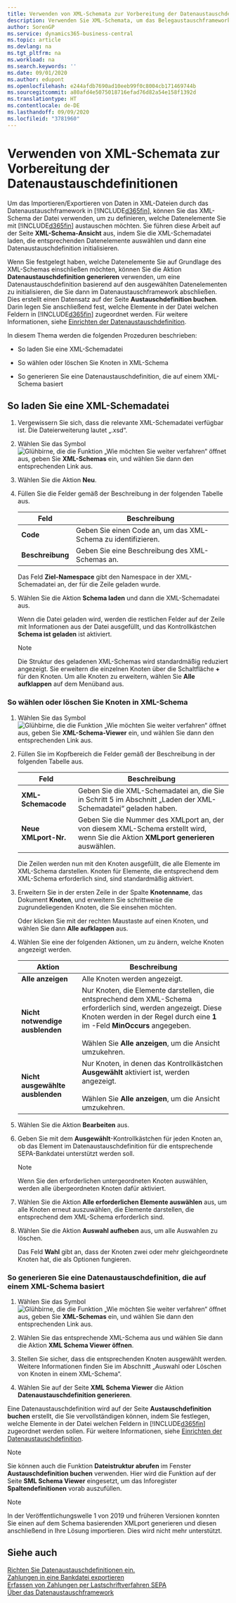 ```yaml
---
title: Verwenden von XML-Schemata zur Vorbereitung der Datenaustauschdefinitionen
description: Verwenden Sie XML-Schemata, um das Belegaustauschframework festzulegen.
author: SorenGP
ms.service: dynamics365-business-central
ms.topic: article
ms.devlang: na
ms.tgt_pltfrm: na
ms.workload: na
ms.search.keywords: ''
ms.date: 09/01/2020
ms.author: edupont
ms.openlocfilehash: e244afdb7690ad10eeb99f0c8004cb171469744b
ms.sourcegitcommit: a80afd4e5075018716efad76d82a54e158f1392d
ms.translationtype: HT
ms.contentlocale: de-DE
ms.lasthandoff: 09/09/2020
ms.locfileid: "3781960"
---
```

# <a name="use-xml-schemas-to-prepare-data-exchange-definitions"></a>Verwenden von XML-Schemata zur Vorbereitung der Datenaustauschdefinitionen

Um das Importieren/Exportieren von Daten in XML-Dateien durch das Datenaustauschframework in [!INCLUDE[d365fin](includes/d365fin_md.md)], können Sie das XML-Schema der Datei verwenden, um zu definieren, welche Datenelemente Sie mit [!INCLUDE[d365fin](includes/d365fin_md.md)] austauschen möchten. Sie führen diese Arbeit auf der Seite **XML-Schema-Ansicht** aus, indem Sie die XML-Schemadatei laden, die entsprechenden Datenelemente auswählen und dann eine Datenaustauschdefinition initialisieren.  

 Wenn Sie festgelegt haben, welche Datenelemente Sie auf Grundlage des XML-Schemas einschließen möchten, können Sie die Aktion **Datenaustauschdefinition generieren** verwenden, um eine Datenaustauschdefinition basierend auf den ausgewählten Datenelementen zu initialisieren, die Sie dann im Datenaustauschframework abschließen. Dies erstellt einen Datensatz auf der Seite **Austauschdefinition buchen**. Darin legen Sie anschließend fest, welche Elemente in der Datei welchen Feldern in [!INCLUDE[d365fin](includes/d365fin_md.md)] zugeordnet werden. Für weitere Informationen, siehe [Einrichten der Datenaustauschdefinition](across-how-to-set-up-data-exchange-definitions.md).  

 In diesem Thema werden die folgenden Prozeduren beschrieben:  

- So laden Sie eine XML-Schemadatei  

- So wählen oder löschen Sie Knoten in XML-Schema  

- So generieren Sie eine Datenaustauschdefinition, die auf einem XML-Schema basiert  

## <a name="to-load-an-xml-schema-file"></a>So laden Sie eine XML-Schemadatei

1. Vergewissern Sie sich, dass die relevante XML-Schemadatei verfügbar ist. Die Dateierweiterung lautet „.xsd“.  

2. Wählen Sie das Symbol ![Glühbirne, die die Funktion „Wie möchten Sie weiter verfahren“ öffnet](media/ui-search/search_small.png "Sagen Sie mir, was Sie tun wollen") aus, geben Sie **XML-Schemas** ein, und wählen Sie dann den entsprechenden Link aus.  

3. Wählen Sie die Aktion **Neu**.  

4. Füllen Sie die Felder gemäß der Beschreibung in der folgenden Tabelle aus.  

    |Feld|Beschreibung|  
    |---------------------------------|---------------------------------------|  
    |**Code**|Geben Sie einen Code an, um das XML-Schema zu identifizieren.|  
    |**Beschreibung**|Geben Sie eine Beschreibung des XML-Schemas an.|  

     Das Feld **Ziel-Namespace** gibt den Namespace in der XML-Schemadatei an, der für die Zeile geladen wurde.  

5. Wählen Sie die Aktion **Schema laden** und dann die XML-Schemadatei aus.  

     Wenn die Datei geladen wird, werden die restlichen Felder auf der Zeile mit Informationen aus der Datei ausgefüllt, und das Kontrollkästchen **Schema ist geladen** ist aktiviert.  

    > [!NOTE]  
    >  Die Struktur des geladenen XML-Schemas wird standardmäßig reduziert angezeigt. Sie erweitern die einzelnen Knoten über die Schaltfläche **+** für den Knoten. Um alle Knoten zu erweitern, wählen Sie **Alle aufklappen** auf dem Menüband aus.  

### <a name="to-select-or-clear-nodes-in-an-xml-schema"></a>So wählen oder löschen Sie Knoten in XML-Schema  

1. Wählen Sie das Symbol ![Glühbirne, die die Funktion „Wie möchten Sie weiter verfahren“ öffnet](media/ui-search/search_small.png "Tell me-Funktion") aus, geben Sie **XML-Schema-Viewer** ein, und wählen Sie dann den entsprechenden Link aus.  

2. Füllen Sie im Kopfbereich die Felder gemäß der Beschreibung in der folgenden Tabelle aus.  

    |Feld|Beschreibung|  
    |---------------------------------|---------------------------------------|  
    |**XML-Schemacode**|Geben Sie die XML-Schemadatei an, die Sie in Schritt 5 im Abschnitt „Laden der XML-Schemadatei“ geladen haben.|  
    |**Neue XMLport-Nr.**|Geben Sie die Nummer des XMLport an, der von diesem XML-Schema erstellt wird, wenn Sie die Aktion **XMLport generieren** auswählen.|  

     Die Zeilen werden nun mit den Knoten ausgefüllt, die alle Elemente im XML-Schema darstellen. Knoten für Elemente, die entsprechend dem XML-Schema erforderlich sind, sind standardmäßig aktiviert.  

3. Erweitern Sie in der ersten Zeile in der Spalte **Knotenname**, das Dokument **Knoten**, und erweitern Sie schrittweise die zugrundeliegenden Knoten, die Sie einsehen möchten.  

     Oder klicken Sie mit der rechten Maustaste auf einen Knoten, und wählen Sie dann **Alle aufklappen** aus.  

4. Wählen Sie eine der folgenden Aktionen, um zu ändern, welche Knoten angezeigt werden.  

    |**Aktion**|Beschreibung|  
    |----------------|---------------------------------------|  
    |**Alle anzeigen**|Alle Knoten werden angezeigt.|  
    |**Nicht notwendige ausblenden**|Nur Knoten, die Elemente darstellen, die entsprechend dem XML-Schema erforderlich sind, werden angezeigt. Diese Knoten werden in der Regel durch eine **1** im -Feld **MinOccurs** angegeben.<br /><br /> Wählen Sie **Alle anzeigen**, um die Ansicht umzukehren.|  
    |**Nicht ausgewählte ausblenden**|Nur Knoten, in denen das Kontrollkästchen **Ausgewählt** aktiviert ist, werden angezeigt.<br /><br /> Wählen Sie **Alle anzeigen**, um die Ansicht umzukehren.|  

5. Wählen Sie die Aktion **Bearbeiten** aus.  

6. Geben Sie mit dem **Ausgewählt**-Kontrollkästchen für jeden Knoten an, ob das Element im Datenaustauschdefinition für die entsprechende SEPA-Bankdatei unterstützt werden soll.  

    > [!NOTE]  
    >  Wenn Sie den erforderlichen untergeordneten Knoten auswählen, werden alle übergeordneten Knoten dafür aktiviert.  

7. Wählen Sie die Aktion **Alle erforderlichen Elemente auswählen** aus, um alle Knoten erneut auszuwählen, die Elemente darstellen, die entsprechend dem XML-Schema erforderlich sind.  

8. Wählen Sie die Aktion **Auswahl aufheben** aus, um alle Auswahlen zu löschen.  

     Das Feld **Wahl** gibt an, dass der Knoten zwei oder mehr gleichgeordnete Knoten hat, die als Optionen fungieren.  

### <a name="to-generate-a-data-exchange-definition-that-is-based-on-an-xml-schema"></a>So generieren Sie eine Datenaustauschdefinition, die auf einem XML-Schema basiert  

1. Wählen Sie das Symbol ![Glühbirne, die die Funktion „Wie möchten Sie weiter verfahren“ öffnet](media/ui-search/search_small.png "Tell me-Funktion") aus, geben Sie **XML-Schemas** ein, und wählen Sie dann den entsprechenden Link aus.  

2. Wählen Sie das entsprechende XML-Schema aus und wählen Sie dann die Aktion **XML Schema Viewer öffnen**.  

3. Stellen Sie sicher, dass die entsprechenden Knoten ausgewählt werden. Weitere Informationen finden Sie im Abschnitt „Auswahl oder Löschen von Knoten in einem XML-Schema“.  

4. Wählen Sie auf der Seite **XML Schema Viewer** die Aktion **Datenaustauschdefinition generieren**.  

 Eine Datenaustauschdefinition wird auf der Seite **Austauschdefinition buchen** erstellt, die Sie vervollständigen können, indem Sie festlegen, welche Elemente in der Datei welchen Feldern in [!INCLUDE[d365fin](includes/d365fin_md.md)] zugeordnet werden sollen. Für weitere Informationen, siehe [Einrichten der Datenaustauschdefinition](across-how-to-set-up-data-exchange-definitions.md).  

> [!NOTE]  
> Sie können auch die Funktion **Dateistruktur abrufen** im Fenster **Austauschdefinition buchen** verwenden. Hier wird die Funktion auf der Seite **SML Schema Viewer** eingesetzt, um das Inforegister **Spaltendefinitionen** vorab auszufüllen.  

> [!NOTE]
> In der Veröffentlichungswelle 1 von 2019 und früheren Versionen konnten Sie einen auf dem Schema basierenden XMLport generieren und diesen anschließend in Ihre Lösung importieren. Dies wird nicht mehr unterstützt.

## <a name="see-also"></a>Siehe auch

[Richten Sie Datenaustauschdefinitionen ein.](across-how-to-set-up-data-exchange-definitions.md)  
[Zahlungen in eine Bankdatei exportieren](finance-make-payments-with-bank-data-conversion-service-or-sepa-credit-transfer.md#exporting-payments-to-a-bank-file)  
[Erfassen von Zahlungen per Lastschriftverfahren SEPA](finance-collect-payments-with-sepa-direct-debit.md)  
[Über das Datenaustauschframework](across-about-the-data-exchange-framework.md)  
